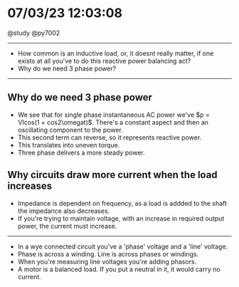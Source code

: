 # 07/03/23 12:03:08
@study @py7002

---

* How common is an inductive load, or, it doesnt really matter, if one exists at all you've to do this reactive power
  balancing act?
* Why do we need 3 phase power?

---


## Why do we need 3 phase power

* We see that for single phase instantaneous AC power we've $p = VIcos(1 + cos2\omegat)$. There's a constant aspect and
  then an oscillating component to the power.
* This second term can reverse, so it represents reactive power.
* This translates into uneven torque.
* Three phase delivers a more steady power.


## Why circuits draw more current when the load increases

* Impedance is dependent on frequency, as a load is addded to the shaft the impedance also decreases.
* If you're trying to maintain voltage, with an increase in required output power, the current must increase.

---

* In a wye connected circuit you've a 'phase' voltage and a 'line' voltage.
* Phase is across a winding. Line is across phases or windings.
* When you're measuring line voltages you're adding phasors.
* A motor is a balanced load. If you put a neutral in it, it would carry no current.
